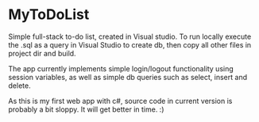 # MyToDoList

Simple full-stack to-do list, created in Visual studio. To run locally execute the .sql as a query in Visual Studio to create db, then copy all other files in project dir and build.

The app currently implements simple login/logout functionality using session variables, as well as simple db queries such as select, insert and delete.

As this is my first web app with c#, source code in current version is probably a bit sloppy. It will get better in time. :)
